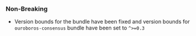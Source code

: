 <!--
A new scriv changelog fragment.

Uncomment the section that is right (remove the HTML comment wrapper).
-->

<!--
### Patch

- A bullet item for the Patch category.

-->
### Non-Breaking

- Version bounds for the bundle have been fixed and version bounds for
  `ouroboros-consensus` bundle have been set to `^>=0.3`

<!--
### Breaking

- A bullet item for the Breaking category.

-->

